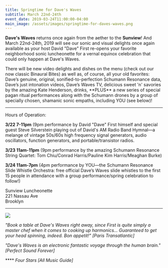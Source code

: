 ```yaml
---
title: Springtime for Dave's Waves
subtitle: March 22nd-24th
event_date: 2019-03-24T11:00:00-04:00
main_image: /assets/images/springtime-for-daves-waves.png
---
```


**Dave's Waves** returns once again from the aether to the **Sunview**! And
March 22nd-24th, 2019 will see our sonic and visual delights once again
available as your host David "Dave" First re-opens your favorite neighborhood
sonic luncheonette for a vernal equinox celebration that could only happen at
Dave's Waves.

There will be new video delights and dishes on the menu (check out our now
classic Binaural Bites) as well as, of course, all your old favorites: Dave’s
genuine, original, sonified-to-perfection Schumann Resonance data, Dave’s just
intonation videos, Dave’s Waves TV, delicious sweet 'n' savories by the amazing
Kate Henderson, drinks, \*\*PLUS\*\* a new series of special pagan ritual
performances along with the Schumann drones by a group of specially chosen,
shamanic sonic empaths, including YOU (see below)!

-------------------------

Hours of Operation:

**3/22 7-11pm** (9pm performance by David "Dave" First himself and special guest
Steve Silverstein playing out of David's AM Radio Band Hymnal—a melange of
vintage 50s/60s high frequency signal generators, audio oscillators, function
generators, and portable/transistor radios.

**3/23 11am-11pm** (9pm performance by the amazing Schumann Resonance String
Quartet: Tom Chiu/Conrad Harris/Pauline Kim Harris/Meaghan Burke)

**3/24 11am-7pm** (4pm performance by YOU—the Schumann Resonance Slide Whistle
Orchestra: free official Dave’s Waves slide whistles to the first 15 people in
attendance with a group performance/spring celebration to follow!)

Sunview Luncheonette<br>
221 Nassau Ave<br>
Brooklyn

-------------------------

<img src="{{ site.baseurl }}/assets/images/springtime-for-daves-waves-brunch.jpeg" />

*"Book a table at Dave's Waves right away, since First is quite simply a master chef when it comes to cooking up harmonics… Guaranteed to get your head spinning, indeed. Bon appetit!" [Paris Transatlantic]*

*"Dave's Waves is an electronic fantastic voyage through the human brain." [Perfect Sound Forever]*

\***\* *Four Stars
[All Music Guide]*
